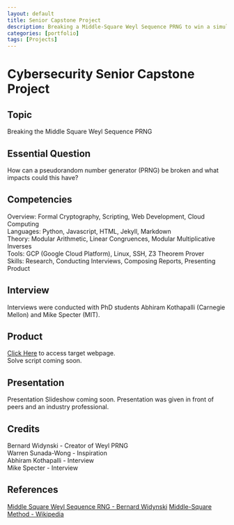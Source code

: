 ```yaml
---
layout: default
title: Senior Capstone Project
description: Breaking a Middle-Square Weyl Sequence PRNG to win a simulated lottery
categories: [portfolio]
tags: [Projects]
---
```


# Cybersecurity Senior Capstone Project

## Topic

Breaking the Middle Square Weyl Sequence PRNG

## Essential Question

How can a pseudorandom number generator (PRNG) be broken and what impacts could this have?

## Competencies

Overview: Formal Cryptography, Scripting, Web Development, Cloud Computing
<br>
Languages: Python, Javascript, HTML, Jekyll, Markdown
<br>
Theory: Modular Arithmetic, Linear Congruences, Modular Multiplicative Inverses
<br>
Tools: GCP (Google Cloud Platform), Linux, SSH, Z3 Theorem Prover
<br>
Skills: Research, Conducting Interviews, Composing Reports, Presenting Product

## Interview

Interviews were conducted with PhD students Abhiram Kothapalli (Carnegie Mellon) and Mike Specter (MIT).

## Product

[Click Here](/2020/10/16/capstone-demo.html) to access target webpage.
<br>
Solve script coming soon.

## Presentation

Presentation Slideshow coming soon. Presentation was given in front of peers and an industry professional.

## Credits

Bernard Widynski - Creator of Weyl PRNG\
Warren Sunada-Wong - Inspiration\
Abhiram Kothapalli - Interview\
Mike Specter - Interview

## References

[Middle Square Weyl Sequence RNG - Bernard Widynski](https://arxiv.org/pdf/1704.00358.pdf)
[Middle-Square Method - Wikipedia](https://en.wikipedia.org/wiki/Middle-square_method#Middle_Square_Weyl_Sequence_PRNG)
